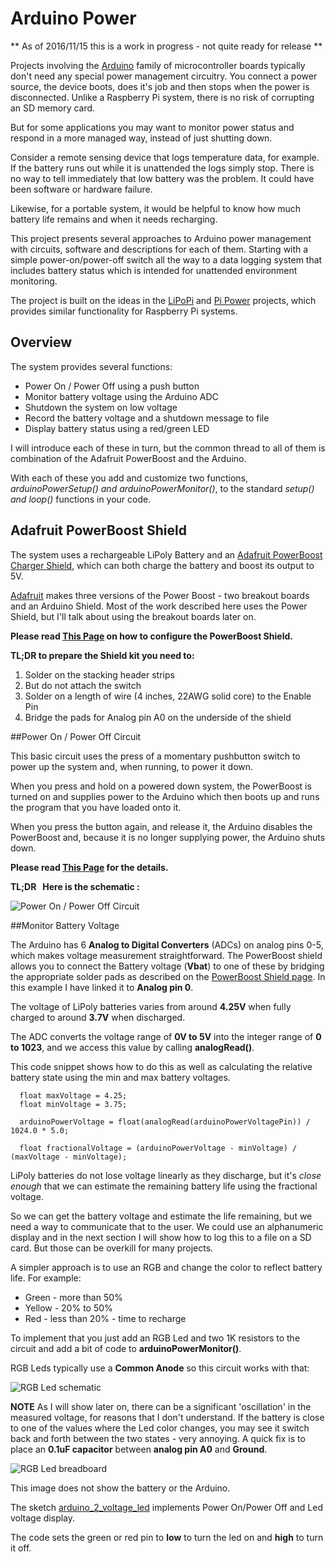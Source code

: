 # Arduino Power

** As of 2016/11/15 this is a work in progress - not quite ready for release **

Projects involving the [Arduino](https://www.arduino.cc) family of microcontroller boards typically don't
need any special power management circuitry. You connect a power source, the device boots,
does it's job and then stops when the power is disconnected. Unlike a Raspberry Pi system, there is
no risk of corrupting an SD memory card.

But for some applications you may want to monitor power status and respond in a more managed way, instead of just shutting down.


Consider a remote sensing device that logs temperature data, for example. If the battery runs out
while it is unattended the logs simply stop. There is no way to tell immediately that low
battery was the problem. It could have been software or hardware failure.

Likewise, for a portable system, it would be helpful to know how much battery life remains and when it needs
recharging.


This project presents several approaches to Arduino power management with circuits, software and descriptions for
each of them. Starting with a simple power-on/power-off switch all the way to a data logging system that includes battery status
which is intended for unattended environment monitoring.



The project is built on the ideas in the [LiPoPi](https://github.com/NeonHorizon/lipopi) and [Pi Power](https://github.com/craic/pi_power)
projects, which provides similar functionality for Raspberry Pi systems.

## Overview

The system provides several functions:

- Power On / Power Off using a push button
- Monitor battery voltage using the Arduino ADC
- Shutdown the system on low voltage
- Record the battery voltage and a shutdown message to file
- Display battery status using a red/green LED

I will introduce each of these in turn, but the common thread to all of them is combination of the Adafruit PowerBoost and the Arduino.

With each of these you add and customize two functions, *arduinoPowerSetup() and arduinoPowerMonitor()*, to the standard *setup() and loop()*
functions in your code.

## Adafruit PowerBoost Shield

The system uses a rechargeable LiPoly Battery and an [Adafruit PowerBoost Charger Shield](https://www.adafruit.com/products/2078),
which can both charge the battery and boost its output to 5V.

[Adafruit](https://www.adafruit.com) makes three versions of the Power Boost - two breakout boards and an Arduino Shield.
Most of the work described here uses the Power Shield, but I'll talk about using the breakout boards later on.

**Please read [This Page](PowerBoostShield.md) on how to configure the PowerBoost Shield.**

**TL;DR to prepare the Shield kit you need to:**

1. Solder on the stacking header strips
2. But do not attach the switch
3. Solder on a length of wire (4 inches, 22AWG solid core) to the Enable Pin
4. Bridge the pads for Analog pin A0 on the underside of the shield



##Power On / Power Off Circuit

This basic circuit uses the press of a momentary pushbutton switch to power up the system and, when running, to power it down.

When you press and hold on a powered down system, the PowerBoost is turned on and supplies power to the Arduino which then boots up
and runs the program that you have loaded onto it.

When you press the button again, and release it, the Arduino disables the PowerBoost and, because it is no longer supplying power,
the Arduino shuts down.

**Please read [This Page](PowerOnPowerOff.md) for the details.**

**TL;DR  &nbsp; Here is the schematic :**

![Power On / Power Off Circuit](/images/power_on_power_off_schematic.png)




##Monitor Battery Voltage

The Arduino has 6 **Analog to Digital Converters** (ADCs) on analog pins 0-5, which makes voltage measurement
straightforward. The PowerBoost shield allows you to connect the Battery voltage (**Vbat**) to one of these by
bridging the appropriate solder pads as described on the [PowerBoost Shield page](PowerBoostShield.md). In this
example I have linked it to **Analog pin 0**.

The voltage of LiPoly batteries varies from around **4.25V** when fully charged to around **3.7V** when discharged.

The ADC converts the voltage range of **0V to 5V** into the integer range of **0 to 1023**, and we access this value
by calling **analogRead()**.

This code snippet shows how to do this as well as calculating the relative battery state using the min and max
battery voltages.

```arduino
  float maxVoltage = 4.25;
  float minVoltage = 3.75;

  arduinoPowerVoltage = float(analogRead(arduinoPowerVoltagePin)) / 1024.0 * 5.0;

  float fractionalVoltage = (arduinoPowerVoltage - minVoltage) / (maxVoltage - minVoltage);
```

LiPoly batteries do not lose voltage linearly as they discharge, but it's *close enough* that we can
estimate the remaining battery life using the fractional voltage.

So we can get the battery voltage and estimate the life remaining, but we need a way to communicate
that to the user. We could use an alphanumeric display and in the next section I will show how to
log this to a file on a SD card. But those can be overkill for many projects.

A simpler approach is to use an RGB and change the color to reflect battery life. For example:
- Green - more than 50%
- Yellow - 20% to 50%
- Red - less than 20% - time to recharge

To implement that you just add an RGB Led and two 1K resistors to the circuit and
add a bit of code to **arduinoPowerMonitor()**.

RGB Leds typically use a **Common Anode** so this circuit works with that:


![RGB Led schematic](images/RGB_led_schematic.png)

**NOTE** As I will show later on, there can be a significant 'oscillation' in the measured voltage, for reasons that I don't understand.
If the battery is close to one of the values where the Led color changes, you may see it switch back and forth
between the two states - very annoying. A quick fix is to place an **0.1uF capacitor** between **analog pin A0** and **Ground**.

![RGB Led breadboard](images/p_on_p_off_led_breadboard.png)

This image does not show the battery or the Arduino.



The sketch [arduino_2_voltage_led](arduino_2_voltage_led) implements Power On/Power Off and Led voltage display.

The code sets the green or red pin to **low** to turn the led on and **high** to turn it off.











